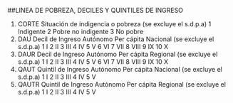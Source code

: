 ##LINEA DE POBREZA, DECILES Y QUINTILES DE INGRESO
1. CORTE Situación de indigencia o pobreza (se excluye el s.d.p.a)
1 Indigente
2 Pobre no indigente
3 No pobre
2. DAU Decil de Ingreso Autónomo Per cápita Nacional (se excluye el s.d.p.a)
1 I
2 II
3 III
4 IV
5 V
6 VI
7 VII
8 VIII
9 IX
10 X
3. DAUR Decil de Ingreso Autónomo Per cápita Regional (se excluye el s.d.p.a)
1 I
2 II
3 III
4 IV
5 V
6 VI
7 VII
8 VIII
9 IX
10 X
4. QAUT Quintil de Ingreso Autónomo Per cápita Nacional (se excluye el s.d.p.a)
1 I
2 II
3 III
4 IV
5 V
5. QAUTR Quintil de Ingreso Autónomo Per cápita Regional (se excluye el s.d.p.a)
1 I
2 II
3 III
4 IV
5 V
